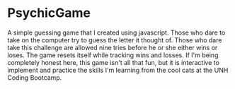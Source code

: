 # PsychicGame
A simple guessing game that I created using javascript. Those who dare to take on the computer try to guess the letter it thought of. Those who dare take this challenge are allowed nine tries before he or she either wins or loses. The game resets itself while tracking wins and losses. If I'm being completely honest here, this game isn't all that fun, but it is interactive to implement and practice the skills I'm learning from the cool cats at the UNH Coding Bootcamp.
